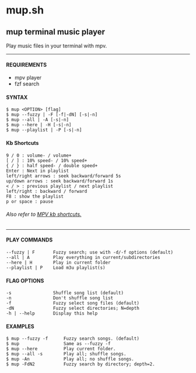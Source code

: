 # mup.sh

## mup terminal music player

Play music files in your terminal with mpv.

-------------------------------------------------

#### REQUIREMENTS
  - mpv player
  - fzf search
  
  
#### SYNTAX
```
$ mup <OPTION> [flag]
$ mup --fuzzy | -F [-f|-dN] [-s|-n]
$ mup --all | -A [-s|-n]
$ mup --here | -H [-s|-n]
$ mup --playlist | -P [-s|-n]
```
#### Kb Shortcuts
```
9 / 0 : volume- / volume+
[ / ] : 10% speed- / 10% speed+
{ / } : half speed- / double speed+
Enter : Next in playlist
left/right arrows : seek backward/forward 5s
up/down arrows : seek backward/forward 1s
< / > : previous playlist / next playlist
left/right : backward / forward
F8 : show the playlist
p or space : pause
```
###### Also refer to [MPV kb shortcuts.](https://mpv.io/manual/master/#keyboard-control)
-------------------------------------------------

#### PLAY COMMANDS
```
--fuzzy | F       Fuzzy search; use with -d/-f options (default)        
--all | A         Play everything in current/subdirectories  
--here | H        Play in current folder         
--playlist | P    Load m3u playlist(s)                       
```

#### FLAG OPTIONS
```
-s                Shuffle song list (default)
-n                Don't shuffle song list
-f                Fuzzy select song files (default)
-dN               Fuzzy select directories; N=depth
-h | --help       Display this help              
```

#### EXAMPLES
```
$ mup --fuzzy -f      Fuzzy search songs. (default)
$ mup                 Same as --fuzzy -f 
$ mup --here          Play current folder.
$ mup --all -s        Play all; shuffle songs.
$ mup -An             Play all; no shuffle songs.
$ mup -FdN2           Fuzzy search by directory; depth=2.

```
